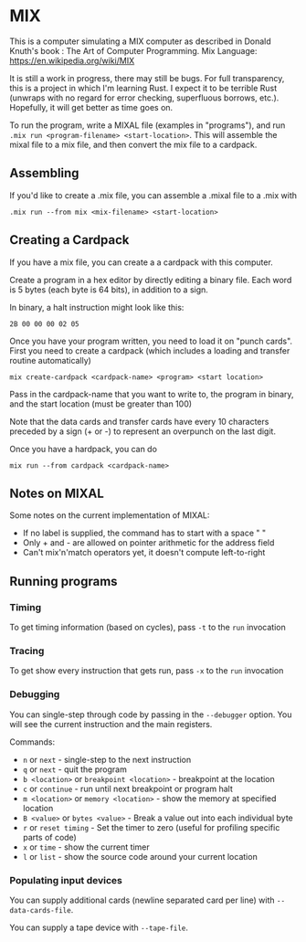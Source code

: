 # MIX

This is a computer simulating a MIX computer as described in Donald Knuth's book : The Art of Computer Programming.
Mix Language: https://en.wikipedia.org/wiki/MIX

It is still a work in progress, there may still be bugs. For full transparency, this is a project in which I'm learning
Rust. I expect it to be terrible Rust (unwraps with no regard for error checking, superfluous borrows, etc.). Hopefully,
it will get better as time goes on.

To run the program, write a MIXAL file (examples in "programs"), and run
`.mix run <program-filename> <start-location>`. This will assemble the mixal file to a mix file, and then convert the
mix file to a cardpack.

## Assembling

If you'd like to create a .mix file, you can assemble a .mixal file to a .mix with

`.mix run --from mix <mix-filename> <start-location>`

## Creating a Cardpack
If you have a mix file, you can create a a cardpack with this computer.

Create a program in a hex editor by directly editing a binary file. Each word is 5 bytes (each byte is 64 bits), in addition to a sign.

In binary, a halt instruction might look like this:

`2B 00 00 00 02 05`

Once you have your program written, you need to load it on "punch cards". First you need to create a cardpack (which includes a loading and transfer routine automatically)

`mix create-cardpack <cardpack-name> <program> <start location>`

Pass in the cardpack-name that you want to write to, the program in binary, and the start location (must be greater than 100)

Note that the data cards and transfer cards have every 10 characters preceded by a sign (+ or -) to represent an overpunch on the last digit.

Once you have a hardpack, you can do

`mix run --from cardpack <cardpack-name>`

## Notes on MIXAL

Some notes on the current implementation of MIXAL:

* If no label is supplied, the command has to start with a space " "
* Only + and - are allowed on pointer arithmetic for the address field
* Can't mix'n'match operators yet, it doesn't compute left-to-right

## Running programs

### Timing

To get timing information (based on cycles), pass `-t` to the `run` invocation

### Tracing

To get show every instruction that gets run, pass `-x` to the `run` invocation

### Debugging

You can single-step through code by passing in the `--debugger` option. You will see the current instruction and
the main registers.

Commands:

* `n` or `next` - single-step to the next instruction
* `q` or `next` - quit the program
* `b <location>` or `breakpoint <location>` - breakpoint at the location
* `c` or `continue` - run until next breakpoint or program halt
* `m <location>` or `memory <location>` - show the memory at specified location
* `B <value>` or `bytes <value>` - Break a value out into each individual byte
* `r` or `reset timing` - Set the timer to zero (useful for profiling specific parts of code)
* `x` or `time` - show the current timer
* `l` or `list` - show the source code around your current location

### Populating input devices

You can supply additional cards (newline separated card per line) with `--data-cards-file`.

You can supply a tape device with `--tape-file`.
